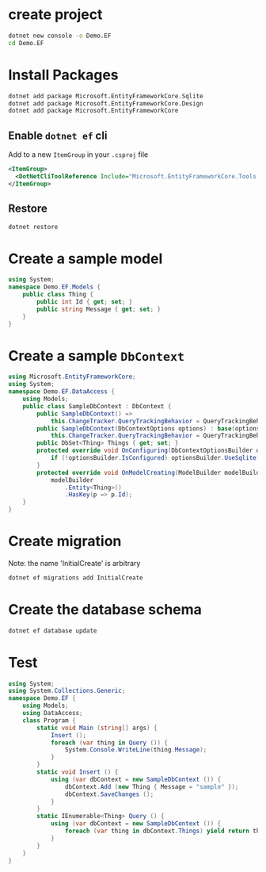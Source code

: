 # create project
```sh
dotnet new console -o Demo.EF
cd Demo.EF
```

# Install Packages
```sh
dotnet add package Microsoft.EntityFrameworkCore.Sqlite
dotnet add package Microsoft.EntityFrameworkCore.Design
dotnet add package Microsoft.EntityFrameworkCore
```

## Enable `dotnet ef` cli 
Add to a new `ItemGroup` in your `.csproj` file
```xml
<ItemGroup>
  <DotNetCliToolReference Include="Microsoft.EntityFrameworkCore.Tools.DotNet" Version="2.0.1" />
</ItemGroup>
```

## Restore
```sh
dotnet restore
```

# Create a sample model
```csharp
using System;
namespace Demo.EF.Models {
	public class Thing {
		public int Id { get; set; }
		public string Message { get; set; }
	}
}
```

# Create a sample `DbContext`
```csharp
using Microsoft.EntityFrameworkCore;
using System;
namespace Demo.EF.DataAccess {
	using Models;
	public class SampleDbContext : DbContext {
		public SampleDbContext() =>
			this.ChangeTracker.QueryTrackingBehavior = QueryTrackingBehavior.NoTracking;
		public SampleDbContext(DbContextOptions options) : base(options) =>
			this.ChangeTracker.QueryTrackingBehavior = QueryTrackingBehavior.NoTracking;
		public DbSet<Thing> Things { get; set; }
		protected override void OnConfiguring(DbContextOptionsBuilder optionsBuilder) {
			if (!optionsBuilder.IsConfigured) optionsBuilder.UseSqlite("Data Source=data.db;");
		}
		protected override void OnModelCreating(ModelBuilder modelBuilder) =>
			modelBuilder
				.Entity<Thing>()
				.HasKey(p => p.Id);
	}
}
```

# Create migration
Note: the name 'InitialCreate' is arbitrary
```sh
dotnet ef migrations add InitialCreate
```

# Create the database schema
```sh
dotnet ef database update
```

# Test
```csharp
using System;
using System.Collections.Generic;
namespace Demo.EF {
	using Models;
	using DataAccess;
	class Program {
		static void Main (string[] args) {
			Insert ();
			foreach (var thing in Query ()) {
				System.Console.WriteLine(thing.Message);
			}
		}
		static void Insert () {
			using (var dbContext = new SampleDbContext ()) {
				dbContext.Add (new Thing { Message = "sample" });
				dbContext.SaveChanges ();
			}
		}
		static IEnumerable<Thing> Query () {
			using (var dbContext = new SampleDbContext ()) {
				foreach (var thing in dbContext.Things) yield return thing;
			}
		}
	}
}
```